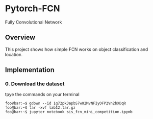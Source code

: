 # Pytorch-FCN
Fully Convolutional Network


## Overview
This project shows how simple FCN works on object classification and location.


## Implementation

### 0. Download the dataset

tpye the commands on your terminal
```console
foo@bar:~$ gdown --id 1g72pkJapbS7w02MvNFIyOFP2Vn2bXDqR
foo@bar:~$ tar -xvf lab12.tar.gz
foo@bar:~$ jupyter notebook sis_fcn_mini_competition.ipynb
```
